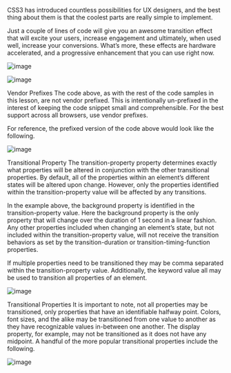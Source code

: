 CSS3 has introduced countless possibilities for UX designers, and the best thing about them is that the coolest parts are really simple to implement.

Just a couple of lines of code will give you an awesome transition effect that will excite your users, increase engagement and ultimately, when used well, increase your conversions. What’s more, these effects are hardware accelerated, and a progressive enhancement that you can use right now.





![image](https://user-images.githubusercontent.com/85091281/124679619-6fc86c80-decd-11eb-8a12-f2edcce093ed.png)

![image](https://user-images.githubusercontent.com/85091281/124679679-8f5f9500-decd-11eb-879b-e50ac0c6dfe1.png)

Vendor Prefixes
The code above, as with the rest of the code samples in this lesson, are not vendor prefixed. This is intentionally un-prefixed in the interest of keeping the code snippet small and comprehensible. For the best support across all browsers, use vendor prefixes.

For reference, the prefixed version of the code above would look like the following.

![image](https://user-images.githubusercontent.com/85091281/124679788-cafa5f00-decd-11eb-8371-192b27a1001e.png)


Transitional Property
The transition-property property determines exactly what properties will be altered in conjunction with the other transitional properties. By default, all of the properties within an element’s different states will be altered upon change. However, only the properties identified within the transition-property value will be affected by any transitions.

In the example above, the background property is identified in the transition-property value. Here the background property is the only property that will change over the duration of 1 second in a linear fashion. Any other properties included when changing an element’s state, but not included within the transition-property value, will not receive the transition behaviors as set by the transition-duration or transition-timing-function properties.

If multiple properties need to be transitioned they may be comma separated within the transition-property value. Additionally, the keyword value all may be used to transition all properties of an element.

![image](https://user-images.githubusercontent.com/85091281/124679850-e4031000-decd-11eb-8062-38f2d3ca67d9.png)


Transitional Properties
It is important to note, not all properties may be transitioned, only properties that have an identifiable halfway point. Colors, font sizes, and the alike may be transitioned from one value to another as they have recognizable values in-between one another. The display property, for example, may not be transitioned as it does not have any midpoint. A handful of the more popular transitional properties include the following.

![image](https://user-images.githubusercontent.com/85091281/124679911-01d07500-dece-11eb-911c-3b4fb88ff997.png)






